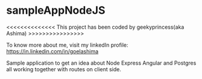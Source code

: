 # sampleAppNodeJS

<<<<<<<<<<<<<< This project has been coded by geekyprincess(aka Ashima) >>>>>>>>>>>>>>>>

To know more about me, visit my linkedIn profile: https://in.linkedin.com/in/goelashima


Sample application to get an idea about Node Express Angular and Postgres all working together with routes on client side. 
